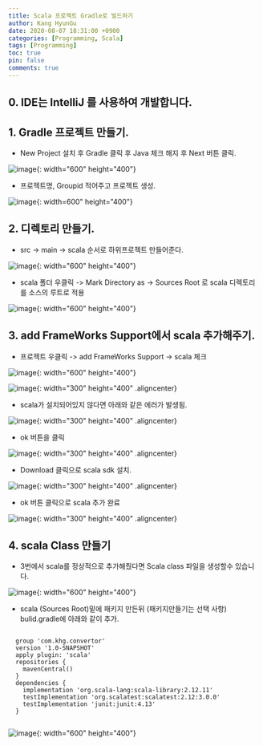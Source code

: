 ```yaml
---
title: Scala 프로젝트 Gradle로 빌드하기
author: Kang HyunGu
date: 2020-08-07 18:31:00 +0900
categories: [Programming, Scala]
tags: [Programming]
toc: true
pin: false
comments: true
---
```


## 0. IDE는 IntelliJ 를 사용하여 개발합니다.

## 1. Gradle 프로젝트 만들기.
  - New Project 설치 후 Gradle 클릭 후 Java 체크 해지 후 Next 버튼 클릭.

  ![image]({{site.url}}/img/posts/2020-08-07_ScalaGradle/SCALA_GRADLE1.PNG){: width="600" height="400"}

  - 프로젝트명, Groupid 적어주고 프로젝트 생성.

  ![image]({{site.url}}/img/posts/2020-08-07_ScalaGradle/SCALA_GRADLE2.PNG){: width=600" height="400"}

## 2. 디렉토리 만들기.
  - src -> main -> scala 순서로 하위프로젝트 만들어준다.

  ![image]({{site.url}}/img/posts/2020-08-07_ScalaGradle/SCALA_GRADLE3.PNG){: width="600" height="400"}

  - scala 폴더 우클릭 -> Mark Directory as -> Sources Root 로 scala 디렉토리를 소스의 루트로 적용

  ![image]({{site.url}}/img/posts/2020-08-07_ScalaGradle/SCALA_GRADLE4.PNG){: width="600" height="400"}

## 3. add FrameWorks Support에서 scala 추가해주기.
  - 프로젝트 우클릭 -> add FrameWorks Support -> scala 체크

  ![image]({{site.url}}/img/posts/2020-08-07_ScalaGradle/SCALA_GRADLE5.PNG){: width="600" height="400"}

  ![image]({{site.url}}/img/posts/2020-08-07_ScalaGradle/SCALA_GRADLE6.PNG){: width="300" height="400" .aligncenter}

  - scala가 설치되어있지 않다면 아래와 같은 에러가 발생됨.

  ![image]({{site.url}}/img/posts/2020-08-07_ScalaGradle/SCALA_GRADLE7.PNG){: width="300" height="400" .aligncenter}

  - ok 버튼을 클릭

  ![image]({{site.url}}/img/posts/2020-08-07_ScalaGradle/SCALA_GRADLE8.PNG){: width="300" height="400" .aligncenter}

  - Download 클릭으로 scala sdk 설치.

  ![image]({{site.url}}/img/posts/2020-08-07_ScalaGradle/SCALA_GRADLE9.PNG){: width="300" height="400" .aligncenter}

  - ok 버튼 클릭으로 scala 추가 완료

  ![image]({{site.url}}/img/posts/2020-08-07_ScalaGradle/SCALA_GRADLE10.PNG){: width="300" height="400" .aligncenter}

## 4. scala Class 만들기
  - 3번에서 scala를 정상적으로 추가해줬다면 Scala class 파일을 생성할수 있습니다.

  ![image]({{site.url}}/img/posts/2020-08-07_ScalaGradle/SCALA_GRADLE11.PNG){: width="600" height="400"}

  - scala (Sources Root)밑에 패키지 만든뒤 (패키지만들기는 선택 사항) bulid.gradle에 아래와 같이 추가.

  <pre><code>
  group 'com.khg.convertor'
  version '1.0-SNAPSHOT'
  apply plugin: 'scala'
  repositories {
    mavenCentral()
  }
  dependencies {
    implementation 'org.scala-lang:scala-library:2.12.11'
    testImplementation 'org.scalatest:scalatest:2.12:3.0.0'
    testImplementation 'junit:junit:4.13'
  }
  </code></pre>

  ![image]({{site.url}}/img/posts/2020-08-07_ScalaGradle/SCALA_GRADLE12.PNG){: width="600" height="400"}
